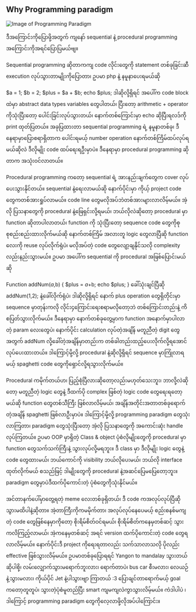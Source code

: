 ## Why Programming paradigm

![Image of Programming Paradigm](hhttps://raw.githubusercontent.com/HlaingTinHtun/OOP-Design-Patterns-In-PHP/master/images/Why-Progarmming-Paradigm.png)

ဒီအကြောင်းကိုပြောဖို့အတွက် ကျနော် sequential နဲ့ procedural programming အကြောင်းကိုအရင်ပြောပြမယ်ဗျ။

Sequential programming ဆိုတာကကျ code လိုင်းတွေကို statement တစ်ခုခြင်းဆီ execution လုပ်သွားတာမျိုးကိုပြောတာ၊ ဥပမာ php နဲ့ နမူနာပေးရမယ်ဆို

$a = 1;
$b = 2;
$plus = $a + $b;
echo $plus;
ဒါဆိုလို့ရှိရင် အပေါ်က code block ထဲမှာ abstract data types variables တွေပါတယ်၊ ပြီးတော့ arithmetic + operator ကိုသုံးပြီးတော့ ပေါင်းခြင်းလုပ်သွားတယ်၊ နောက်တစ်ကြောင်းမှာ echo ဆိုပြီးရလဒ်ကို print ထုတ်ပြတယ်။ အခုပြထားတာ sequential programming ရဲ့ နမူနာတစ်ခု၊ ဒီနေရာမှာပြောစရာရှိတာက ပေါင်းရမယ့် number operation နောက်တစ်ကြိမ်ထပ်လုပ်ရမယ်ဆိုလဲ ဒီလိုမျိုး code ထပ်ရေးရဦးမှာပဲ။ ဒီနေရာမှာ procedural programming ဆိုတာက အသုံးဝင်လာတယ်။

Procedural programming ကတော့ sequential ရဲ့ အားနည်းချက်တွေက cover လုပ်ပေးသွားနိုင်တယ်။ sequential နဲ့ရေးလာမယ်ဆို နောက်ပိုင်းမှာ ကိုယ့် project code တွေကတစ်အားရှုပ်လာမယ်။ code line တွေမလိုအပ်ဘဲတစ်အားများလာလိမ့်မယ်။ အဲ့လို ပြသနာတွေကို procedural နဲ့ဖြေရှင်းလို့ရမယ်၊ ဘယ်လိုလဲဆိုတော့ procedural မှာ function ဆိုတာပါလာတယ်၊ function ကို သုံးပြီးတော့ sequence code တွေကိုစုစုစည်းစည်းထားလိုက်မယ်ဆို နောက်တစ်ကြိမ် အလားတူ logic တွေလာပြီဆို function လေးကို reuse လုပ်လိုက်ရုံပဲ၊ မလိုအပ်တဲ့ code တွေလျော့ချနိုင်သလို complexity လည်းနည်းသွားမယ်။ ဥပမာ အပေါ်က sequential ကို procedural အဖြစ်ပြောင်းမယ်ဆို

Function addNum($a,$b)
{
$plus = $a+$b;
echo $plus;
}
ခေါ်သုံးချင်ပြီဆို
addNum(1,2);
နဲ့ခေါ်လိုက်ရုံပဲ၊ ဒါဆိုလို့ရှိရင် နောက် plus operation တွေရှိတိုင်းမှာ sequence မှာတုန်းကလို လိုင်း၄ကြောင်းရေးစရာမလိုတော့ဘဲ တစ်ကြောင်းတည်းနဲ့ ကိစပြတ်သွားလိုက်မယ်။ ဒီနေရာမှာ နောက်တစ်ခုတွေ့မှာက function အနောက်မှာပါလာတဲ့ param လေးတွေပဲ၊ နောက်ပိုင်း calculation လုပ်တဲ့အချိန် မတူညီတဲ့ digit တွေအတွက် addNum လို့ခေါ်တဲ့အချိန်မှာတည်းက တစ်ခါတည်းထည့်ပေးလိုက်လို့ရအောင်လုပ်ပေးထားတယ်။ ဒါကြောင့်မို့လို့ procedural နဲ့ဆိုလို့ရှိရင် sequence မှာကြုံလာရမယ့် spaghetti code တွေကိုရှောင်လို့ရသွားလိုက်မယ်။

Procedural ကမိုက်တယ်ဟ၊ ပြည့်စုံပြီလားဆိုတော့လည်းမဟုတ်သေးဘူး၊ ဘာလို့လဲဆိုတော့ မတူညီတဲ့ logic တွေနဲ့ ဒီထက်ပို complex ဖြစ်တဲ့ logic code တွေရေးရတော့မယ်ဆို function တွေတစ်သီကြီး ဖြစ်လာလိမ့်မယ်၊ အချိန်အတိုင်းအတာတစ်ခုရောက်တဲ့အချိန် spaghetti ဖြစ်လာဦးမှာပဲ။
ဒါကြောင့်မို့လို့ programming paradigm တွေသုံးလာကြတာ၊ paradigm တွေသုံးပြီးတော့ အဲ့လို ပြသနာတွေကို အကောင်းဆုံး handle လုပ်ကြတယ်။ ဥပမာ OOP မှာရှိတဲ့ Class & object ပုံစံလိုမျိုးတွေကို procedural မှာ function တွေသက်သက်ကြီးနဲ့ သွားလုပ်လို့မရဘူး။ ဒီ class မှာ ဒီလိုမျိုး logic တွေနဲ့ code တွေထားမယ်၊ ဘယ်ကောင်ကို visibility ဘယ်လိုပေးမယ်၊ ဘယ်လို interface ထုတ်လိုက်မယ် စသည်ဖြင့် ဒါမျိုးတွေကို procedural နဲ့အဆင်ပြေမပြေတော့ဘူး။ paradigm တွေမှာပဲဒီထက်ပိုကောင်းတဲ့ ပုံစံတွေကိုသုံးနိုင်မယ်။

အင်တာနက်ပေါ်မှာတွေ့ရတဲ့ meme လေးတစ်ခုရှိတယ်၊ ဒီ code ကအလုပ်လုပ်ပြီဆိုသွားမထိပါနဲ့ဆိုတာ။ အဲ့တာကြီးကိုကမမိုက်တာ၊ အလုပ်လုပ်နေပေမယ့် စည်းစနစ်မကျတဲ့ code တွေဖြစ်နေမှာကိုတော့ စိုးရိမ်စိတ်ဝင်ရမယ်၊ စိုးရိမ်စိတ်ကနေမှတစ်ဆင့် သွားကလိကြည့်လာမယ်၊ အဲ့ကနေမှတစ်ဆင့် အရင် version ထက်ပိုကောင်းတဲ့ code တွေရလာလိမ့်မယ်။ နောက်ပိုင်းဒီ project ကိုရေးရတာလည်း သက်သာလာသလို ပိုလည်း effective ဖြစ်သွားလိမ့်မယ်။ ဥပမာတစ်ခုပြောရရင် Yangon to mandalay သွားတယ်ဆိုပါစို့၊ လမ်းလျှောက်သွားမရောက်ဘူးလား၊ ရောက်တာပဲ၊ bus car စီးမလား၊ လေယဉ်နဲ့သွားမလား၊ ကိုယ်ပိုင် Jet နဲ့ပါသွားဗျာ ကြာတယ် :3 ပြောချင်တာရောက်မယ့် goal ကတော့တူတူပဲ၊ သွားတဲ့ပုံစံမူတည်ပြီး smart ကျမကျလဲကွာသွားလိမ့်မယ်။ ကဲဒါပါပဲ ၊ ဒါကြောင့် programming paradigm တွေကိုလေ့လာဖို့လိုအပ်ပါကြောင်း။
